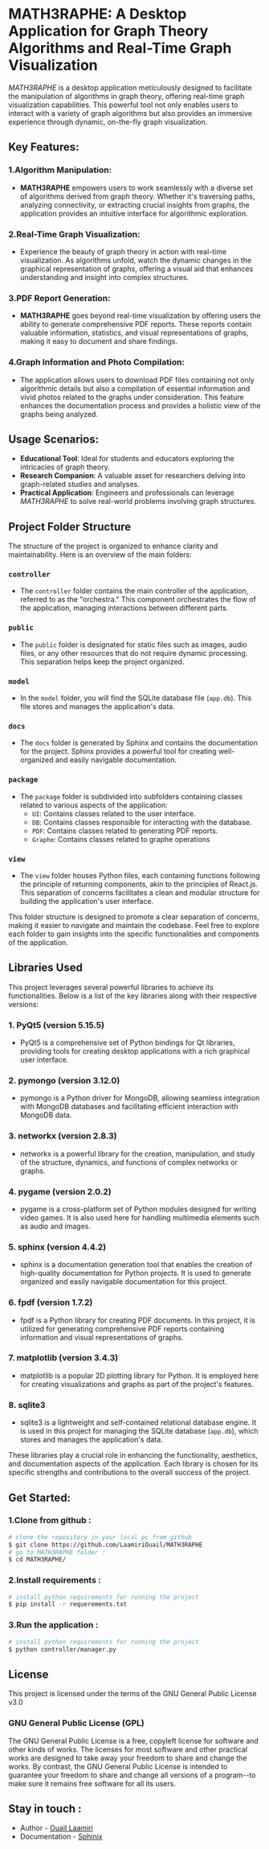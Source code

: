 # MATH3RAPHE: A Desktop Application for Graph Theory Algorithms and Real-Time Graph Visualization

*MATH3RAPHE* is a desktop application meticulously designed to facilitate the manipulation of algorithms in graph theory, offering real-time graph visualization capabilities. This powerful tool not only enables users to interact with a variety of graph algorithms but also provides an immersive experience through dynamic, on-the-fly graph visualization.

## Key Features:

### 1.Algorithm Manipulation:

- **MATH3RAPHE** empowers users to work seamlessly with a diverse set of algorithms derived from graph theory. Whether it's traversing paths, analyzing connectivity, or extracting crucial insights from graphs, the application provides an intuitive interface for algorithmic exploration.

### 2.Real-Time Graph Visualization:

- Experience the beauty of graph theory in action with real-time visualization. As algorithms unfold, watch the dynamic changes in the graphical representation of graphs, offering a visual aid that enhances understanding and insight into complex structures.

### 3.PDF Report Generation:

- **MATH3RAPHE** goes beyond real-time visualization by offering users the ability to generate comprehensive PDF reports. These reports contain valuable information, statistics, and visual representations of graphs, making it easy to document and share findings.

### 4.Graph Information and Photo Compilation:

- The application allows users to download PDF files containing not only algorithmic details but also a compilation of essential information and vivid photos related to the graphs under consideration. This feature enhances the documentation process and provides a holistic view of the graphs being analyzed.

## Usage Scenarios:

- **Educational Tool**: Ideal for students and educators exploring the intricacies of graph theory.
- **Research Companion**: A valuable asset for researchers delving into graph-related studies and analyses.
- **Practical Application**: Engineers and professionals can leverage *MATH3RAPHE* to solve real-world problems involving graph structures.


## Project Folder Structure

The structure of the project is organized to enhance clarity and maintainability. Here is an overview of the main folders:

### `controller`
- The `controller` folder contains the main controller of the application, referred to as the "orchestra." This component orchestrates the flow of the application, managing interactions between different parts.

### `public`
- The `public` folder is designated for static files such as images, audio files, or any other resources that do not require dynamic processing. This separation helps keep the project organized.

### `model`
- In the `model` folder, you will find the SQLite database file (`app.db`). This file stores and manages the application's data.

### `docs`
- The `docs` folder is generated by Sphinx and contains the documentation for the project. Sphinx provides a powerful tool for creating well-organized and easily navigable documentation.

### `package`
- The `package` folder is subdivided into subfolders containing classes related to various aspects of the application:
  - `UI`: Contains classes related to the user interface.
  - `DB`: Contains classes responsible for interacting with the database.
  - `PDF`: Contains classes related to generating PDF reports.
  - `Graphe`: Contains classes related to graphe operations 

### `view`
- The `view` folder houses Python files, each containing functions following the principle of returning components, akin to the principles of React.js. This separation of concerns facilitates a clean and modular structure for building the application's user interface.

This folder structure is designed to promote a clear separation of concerns, making it easier to navigate and maintain the codebase. Feel free to explore each folder to gain insights into the specific functionalities and components of the application.

## Libraries Used

This project leverages several powerful libraries to achieve its functionalities. Below is a list of the key libraries along with their respective versions:

### 1. PyQt5 (version 5.15.5)
- PyQt5 is a comprehensive set of Python bindings for Qt libraries, providing tools for creating desktop applications with a rich graphical user interface.

### 2. pymongo (version 3.12.0)
- pymongo is a Python driver for MongoDB, allowing seamless integration with MongoDB databases and facilitating efficient interaction with MongoDB data.

### 3. networkx (version 2.8.3)
- networkx is a powerful library for the creation, manipulation, and study of the structure, dynamics, and functions of complex networks or graphs.

### 4. pygame (version 2.0.2)
- pygame is a cross-platform set of Python modules designed for writing video games. It is also used here for handling multimedia elements such as audio and images.

### 5. sphinx (version 4.4.2)
- sphinx is a documentation generation tool that enables the creation of high-quality documentation for Python projects. It is used to generate organized and easily navigable documentation for this project.

### 6. fpdf (version 1.7.2)
- fpdf is a Python library for creating PDF documents. In this project, it is utilized for generating comprehensive PDF reports containing information and visual representations of graphs.

### 7. matplotlib (version 3.4.3)
- matplotlib is a popular 2D plotting library for Python. It is employed here for creating visualizations and graphs as part of the project's features.
### 8. sqlite3
- sqlite3 is a lightweight and self-contained relational database engine. It is used in this project for managing the SQLite database (`app.db`), which stores and manages the application's data.

These libraries play a crucial role in enhancing the functionality, aesthetics, and documentation aspects of the application. Each library is chosen for its specific strengths and contributions to the overall success of the project.


## Get Started:

### 1.Clone from github : 
```bash
# clone the repository in your local pc from github
$ git clone https://github.com/LaamiriOuail/MATH3RAPHE
# go to MATH3RAPHE folder :
$ cd MATH3RAPHE/
```

### 2.Install requirements : 
```bash
# install python requirements for running the project
$ pip install -r requerements.txt
```

### 3.Run the application : 
```bash
# install python requirements for running the project
$ python controller/manager.py
```



## License

This project is licensed under the terms of the GNU General Public License v3.0 

### GNU General Public License (GPL)

The GNU General Public License is a free, copyleft license for software and other kinds of works. The licenses for most software and other practical works are designed to take away your freedom to share and change the works. By contrast, the GNU General Public License is intended to guarantee your freedom to share and change all versions of a program--to make sure it remains free software for all its users.



## Stay in touch :
- Author - [Ouail Laamiri](https://www.linkedin.com/in/ouaillaamiri/) 
- Documentation - [Sphinix](https://laamiriouail.github.io/MATH3RAPHE/)